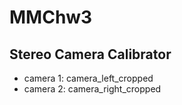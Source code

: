 # MMChw3


## Stereo Camera Calibrator

- camera 1: camera_left_cropped
- camera 2: camera_right_cropped
